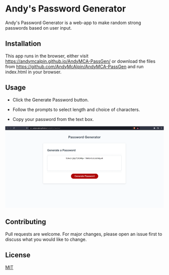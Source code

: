 # Andy's Password Generator

Andy's Password Generator is a web-app to make random strong passwords based on user input.

## Installation

This app runs in the browser, either visit https://andymcalpin.github.io/AndyMCA-PassGen/
or download the files from https://github.com/AndyMcAlpin/AndyMCA-PassGen and run index.html in your browser.

## Usage

- Click the Generate Password button.

- Follow the prompts to select length and choice of characters.

- Copy your password from the text box.

![Challenge 3 Screenshot](./images/Screenshot-Chal3.png)

## Contributing
Pull requests are welcome. For major changes, please open an issue first to discuss what you would like to change.


## License
[MIT](https://choosealicense.com/licenses/mit/)
